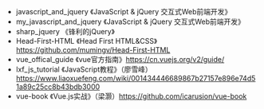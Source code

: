 - javascript_and_jquery           《JavaScript & jQuery 交互式Web前端开发》
- my_javascript_and_jquery        《JavaScript & jQuery 交互式Web前端开发》
- sharp_jquery                    《锋利的jQuery》
- Head-First-HTML                 《Head First HTML&CSS》 https://github.com/mumingv/Head-First-HTML
- vue_offical_guide               《vue官方指南》https://cn.vuejs.org/v2/guide/
- lxf_js_tutorial                 《JavaScript教程》（廖雪峰）https://www.liaoxuefeng.com/wiki/001434446689867b27157e896e74d51a89c25cc8b43bdb3000
- vue-book                        《Vue.js实战》（梁灏）https://github.com/icarusion/vue-book

